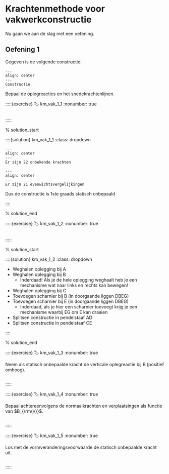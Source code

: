 # Krachtenmethode voor vakwerkconstructie

Nu gaan we aan de slag met een oefening.

## Oefening 1

Gegeven is de volgende constructie:

```{figure} lesoefeningen_data/structure.svg
---
align: center
---
Constructie
```

Bepaal de oplegreacties en het snedekrachtenlijnen.

:::::{exercise}
:label: km_vak_1_1
:nonumber: true

```{h5p} https://tudelft.h5p.com/content/1292633373580570237/embed
```

:::::

% solution_start

::::{solution} km_vak_1_1
:class: dropdown

```{figure} lesoefeningen_data/onbekenden.svg
---
align: center
---
Er zijn 22 onbekende krachten
```

```{figure} lesoefeningen_data/vergelijkingen.svg
---
align: center
---
Er zijn 21 evenwichtsvergelijkingen
```

Dus de constructie is 1ste graads statisch onbepaald

::::

% solution_end

:::::{exercise}
:label: km_vak_1_2
:nonumber: true

```{h5p} https://tudelft.h5p.com/content/1292633398746509087/embed
```

:::::

% solution_start

::::{solution} km_vak_1_2
:class: dropdown

- Weghalen oplegging bij A
- Weghalen oplegging bij B
  - Inderdaad! Als je de hele oplegging weghaalt heb je een mechanisme wat naar links en rechts kan bewegen!
- Weghalen oplegging bij C
- Toevoegen scharnier bij B (in doorgaande liggen DBEG)
- Toevoegen scharnier bij E (in doorgaande liggen DBEG)
  - Inderdaad, als je hier een scharnier toevoegt krijg je een mechanisme waarbij EG om E kan draaien
- Splitsen constructie in pendelstaaf AD
- Splitsen constructie in pendelstaaf CE

::::

% solution_end

:::::{exercise}
:label: km_vak_1_3
:nonumber: true

Neem als statisch onbepaalde kracht de verticale oplegreactie bij B (positief omhoog).

```{h5p} https://tudelft.h5p.com/content/1292634255950574927/embed.
```

:::::

:::::{exercise}
:label: km_vak_1_4
:nonumber: true

Bepaal achtereenvolgens de normaalkrachten en verplaatsingen als functie van $B_{\rm{v}}$.

```{h5p} https://tudelft.h5p.com/content/1292634246594651717/embed.
```

:::::

:::::{exercise}
:label: km_vak_1_5
:nonumber: true

Los met de vormveranderingsvoorwaarde de statisch onbepaalde kracht uit.

```{h5p} https://tudelft.h5p.com/content/1292634259801752997/embed.
```

:::::

